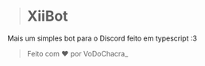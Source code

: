 > # XiiBot

Mais um simples bot para o Discord feito em typescript :3

> Feito com ❤ por VoDoChacra_
